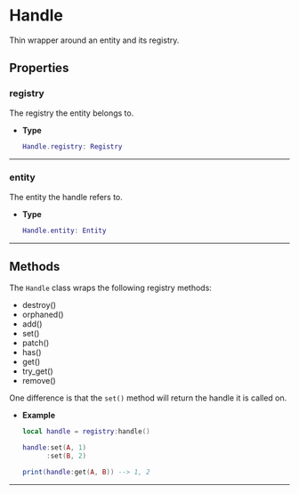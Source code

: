 # Handle

Thin wrapper around an entity and its registry.

## Properties

### registry

The registry the entity belongs to.

- **Type**

    ```lua
    Handle.registry: Registry
    ```

---

### entity

The entity the handle refers to.

- **Type**

    ```lua
    Handle.entity: Entity
    ```

---

## Methods

The `Handle` class wraps the following registry methods:

- destroy()
- orphaned()
- add()
- set()
- patch()
- has()
- get()
- try_get()
- remove()

One difference is that the `set()` method will return the handle it is called on.

- **Example**

    ```lua
    local handle = registry:handle()

    handle:set(A, 1)
          :set(B, 2)

    print(handle:get(A, B)) --> 1, 2
    ```

---
